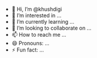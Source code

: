 - 👋 Hi, I’m @khushdigi
- 👀 I’m interested in ...
- 🌱 I’m currently learning ...
- 💞️ I’m looking to collaborate on ...
- 📫 How to reach me ...
- 😄 Pronouns: ...
- ⚡ Fun fact: ...

<!---
khushdigi/khushdigi is a ✨ special ✨ repository because its `README.md` (this file) appears on your GitHub profile.
You can click the Preview link to take a look at your changes.
--->
